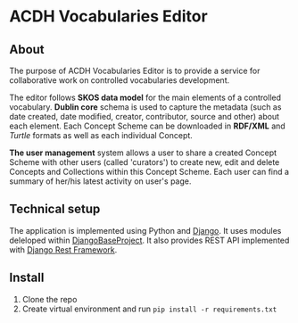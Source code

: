 # ACDH Vocabularies Editor

## About

The purpose of ACDH Vocabularies Editor is to provide a service for collaborative work on controlled vocabularies development.

The editor follows **SKOS data model** for the main elements of a controlled vocabulary. **Dublin core** schema is used to capture the metadata (such as date created, date modified, creator, contributor, source and other) about each element. Each Concept Scheme can be downloaded in **RDF/XML** and *Turtle* formats as well as each individual Concept.

**The user management** system allows a user to share a created Concept Scheme with other users (called 'curators') to create new, edit and delete Concepts and Collections within this Concept Scheme. Each user can find a summary of her/his latest activity on user's page.


## Technical setup

The application is implemented using Python and [Django](https://www.djangoproject.com/). It uses modules deleloped within [DjangoBaseProject](https://github.com/acdh-oeaw/djangobaseproject). It also provides REST API implemented with [Django Rest Framework](https://www.django-rest-framework.org/). 

## Install

1. Clone the repo
2. Create virtual environment and run `pip install -r requirements.txt`